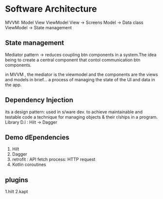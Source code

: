 # Software Architecture
MVVM: Model View ViewModel
View -> Screens
Model -> Data class
ViewModel -> State management

## State management
Mediator pattern -> reduces coupling btn components in a system.The idea being to create a central component that contol
communication btn components.

in MVVM , the mediator is the viewmodel and the components are the views and models
in brief... a process of managing the state of the UI and data in the app.

## Dependency Injection
its a design pattern: used in s/ware dev. to achieve maintainable and testable code
a technique for managing objects & their r/ships in a program.
Library D.I : Hilt -> Dagger

## Demo dEpendencies
1. Hilt
2. Dagger
3. retrofit : API fetch<GET> process: HTTP request
4. Kotlin coroutines

## plugins
1.hilt
2.kapt



